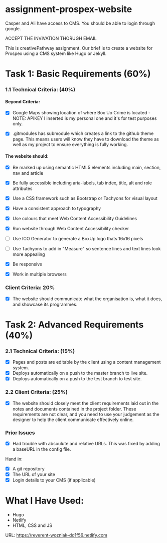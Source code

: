 # assignment-prospex-website

Casper and Ali have access to CMS. You should be able to login through google.

ACCEPT THE INVIVATION THORUGH EMAIL

This is creativePathway assignment. Our brief is to create a website for Prospex using a CMS system like Hugo or Jekyll.

# Task 1: Basic Requirements (60%)

### 1.1 Technical Criteria: (40%)

#### Beyond Criteria:

- [x] Google Maps showing location of where Box Uo Crime is located - NOTE: APIKEY I inserted is my personal one and it's for test purposes only.

- [x] .gitmodules has submodule which creates a link to the github theme page. This means users will know they have to download the theme as well as my project to ensure everything is fully working.

#### The website should:

- [x] Be marked up using semantic HTML5 elements including main, section, nav and article
- [x] Be fully accessible including aria-labels, tab index, title, alt and role attributes
- [x] Use a CSS framework such as Bootstrap or Tachyons for visual layout

- [x] Have a consistent approach to typography
- [x] Use colours that meet Web Content Accessibility Guidelines
- [x] Run website through Web Content Accessibility checker
- [ ] Use ICO Generator to generate a BoxUp logo thats 16x16 pixels
- [ ] Use Tachyons to add in "Measure" so sentence lines and text lines look more appealing
- [x] Be responsive
- [x] Work in multiple browsers

### Client Criteria: 20%

- [x] The website should communicate what the organisation is, what it does, and
      showcase its programmes.

# Task 2: Advanced Requirements (40%)

### 2.1 Technical Criteria: (15%)

- [x] Pages and posts are editable by the client using a content management system.
- [x] Deploys automatically on a push to the master branch to live site.
- [x] Deploys automatically on a push to the test branch to test site.

### 2.2 Client Criteria: (25%)

- [x] The website should closely meet the client requirements laid out in the notes and
      documents contained in the project folder. These requirements are not clear, and
      you need to use your judgement as the designer to help the client communicate
      effectively online.

### Prior Issues

- [x] Had trouble with absoulute and relative URLs. This was fixed by adding a baseURL in the config file.

Hand in:

- [x] A git repository
- [x] The URL of your site
- [x] Login details to your CMS (if applicable)

# What I Have Used:

- Hugo
- Netlify
- HTML, CSS and JS


URL:
https://reverent-wozniak-dd1f56.netlify.com



